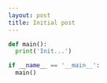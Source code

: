 ```yaml
---
layout: post
title: Initial post
---
```


```python
def main():
  print('Init...')

if __name__ == '__main__':
  main()
```
